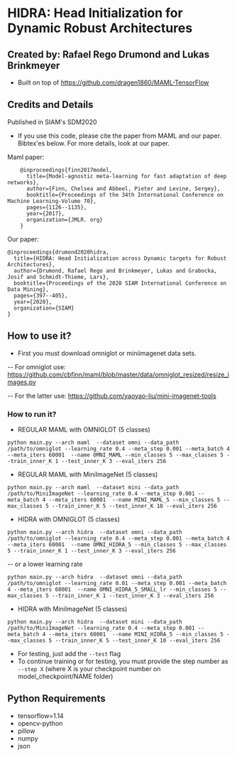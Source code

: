 # HIDRA: Head Initialization for Dynamic Robust Architectures

## Created by: Rafael Rego Drumond and Lukas Brinkmeyer

- Built on top of https://github.com/dragen1860/MAML-TensorFlow

## Credits and Details
Published in SIAM's SDM2020
- If you use this code, please cite the paper from MAML and our paper. Bibtex'es below. For more details, look at our paper.

Maml paper:
```
	@inproceedings{finn2017model,
	  title={Model-agnostic meta-learning for fast adaptation of deep networks},
	  author={Finn, Chelsea and Abbeel, Pieter and Levine, Sergey},
	  booktitle={Proceedings of the 34th International Conference on Machine Learning-Volume 70},
	  pages={1126--1135},
	  year={2017},
	  organization={JMLR. org}
	}
```
Our paper:
```
@inproceedings{drumond2020hidra,
  title={HIDRA: Head Initialization across Dynamic targets for Robust Architectures},
  author={Drumond, Rafael Rego and Brinkmeyer, Lukas and Grabocka, Josif and Schmidt-Thieme, Lars},
  booktitle={Proceedings of the 2020 SIAM International Conference on Data Mining},
  pages={397--405},
  year={2020},
  organization={SIAM}
}
```

## How to use it?

- First you must download omniglot or miniimagenet data sets.

-- For omniglot use: https://github.com/cbfinn/maml/blob/master/data/omniglot_resized/resize_images.py

-- For the latter use: https://github.com/yaoyao-liu/mini-imagenet-tools


### How to run it?


- REGULAR MAML with OMNIGLOT (5 classes)

```
python main.py --arch maml  --dataset omni --data_path /path/to/omniglot --learning_rate 0.4 --meta_step 0.001 --meta_batch 4 --meta_iters 60001  --name OMNI_MAML --min_classes 5 --max_classes 5 --train_inner_K 1 --test_inner_K 3 --eval_iters 256
```

- REGULAR MAML with MiniImageNet (5 classes)

```
python main.py --arch maml  --dataset mini --data_path /path/to/MiniImageNet --learning_rate 0.4 --meta_step 0.001 --meta_batch 4 --meta_iters 60001  --name MINI_MAML_5 --min_classes 5 --max_classes 5 --train_inner_K 5 --test_inner_K 10 --eval_iters 256
```

- HIDRA with OMNIGLOT (5 classes)

```
python main.py --arch hidra  --dataset omni --data_path /path/to/omniglot --learning_rate 0.4 --meta_step 0.001 --meta_batch 4 --meta_iters 60001  --name OMNI_HIDRA_5 --min_classes 5 --max_classes 5 --train_inner_K 1 --test_inner_K 3 --eval_iters 256
```
-- or a lower learning rate

```
python main.py --arch hidra  --dataset omni --data_path /path/to/omniglot --learning_rate 0.01 --meta_step 0.001 --meta_batch 4 --meta_iters 60001  --name OMNI_HIDRA_5_SMALL_lr --min_classes 5 --max_classes 5 --train_inner_K 1 --test_inner_K 3 --eval_iters 256
```

- HIDRA with MiniImageNet (5 classes)

```
python main.py --arch hidra  --dataset mini --data_path /path/to/MiniImageNet --learning_rate 0.4 --meta_step 0.001 --meta_batch 4 --meta_iters 60001  --name MINI_HIDRA_5 --min_classes 5 --max_classes 5 --train_inner_K 5 --test_inner_K 10 --eval_iters 256
```

- For testing, just add the ```--test``` flag
- To continue training or for testing, you must provide the step number as ```--step X``` (where X is your checkpoint number on  model_checkpoint/NAME folder)

## Python Requirements

- tensorflow=1.14
- opencv-python
- pillow
- numpy
- json
